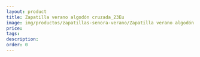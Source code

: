 ```yaml
---
layout: product
title: Zapatilla verano algodón cruzada_23Eu
image: img/productos/zapatillas-senora-verano/Zapatilla verano algodón cruzada_23Eu.webp
price: 
tags: 
description: 
order: 0
---
```

